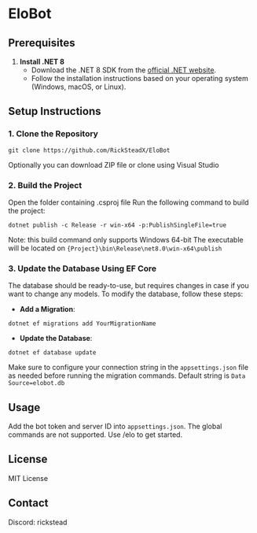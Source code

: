 # EloBot

## Prerequisites

1. **Install .NET 8**
   - Download the .NET 8 SDK from the [official .NET website](https://dotnet.microsoft.com/download/dotnet/8.0).
   - Follow the installation instructions based on your operating system (Windows, macOS, or Linux).

## Setup Instructions

### 1. Clone the Repository

```
git clone https://github.com/RickSteadX/EloBot
```

Optionally you can download ZIP file or clone using Visual Studio

### 2. Build the Project

Open the folder containing .csproj file
Run the following command to build the project:

```
dotnet publish -c Release -r win-x64 -p:PublishSingleFile=true
```
Note: this build command only supports Windows 64-bit
The executable will be located on `{Project}\bin\Release\net8.0\win-x64\publish`

### 3. Update the Database Using EF Core

The database should be ready-to-use, but requires changes in case if you want to change any models.
To modify the database, follow these steps:

- **Add a Migration**:

```
dotnet ef migrations add YourMigrationName
```

- **Update the Database**:

```
dotnet ef database update
```

Make sure to configure your connection string in the `appsettings.json` file as needed before running the migration commands.
Default string is `Data Source=elobot.db`

## Usage

Add the bot token and server ID into `appsettings.json`. The global commands are not supported.
Use /elo to get started.

## License

MIT License

## Contact

Discord: rickstead
